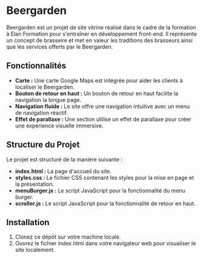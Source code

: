 # Beergarden

Beergarden est un projet de site vitrine réalisé dans le cadre de la formation à Elan Formation pour s'entraîner en développement front-end.
Il représente un concept de brasseire et met en valeur les traditions des brasseurs ainsi que les services offerts par le Beergarden.

## Fonctionnalités

- **Carte :** Une carte Google Maps est intégrée pour aider les clients à localiser le Beergarden.
- **Bouton de retour en haut :** Un bouton de retour en haut facilite la navigation la longue page.
- **Navigation fluide :** Le site offre une navigation intuitive avec un menu de navigation réactif.
- **Effet de parallaxe :** Une section utilise un effet de parallaxe pour créer une expérience visuelle immersive.

## Structure du Projet

Le projet est structuré de la manière suivante :

- **index.html :** La page d'accueil du site.
- **styles.css :** Le fichier CSS contenant les styles pour la mise en page et la présentation.
- **menuBurger.js :** Le script JavaScript pour la fonctionnalité du menu burger.
- **scroller.js :** Le script JavaScript pour la fonctionnalité de retour en haut.

## Installation

1. Clonez ce dépôt sur votre machine locale.
4. Ouvrez le fichier index.html dans votre navigateur web pour visualiser le site localement.
